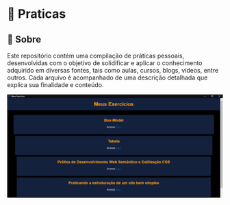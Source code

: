 # :rocket: Praticas

## :stars: Sobre

Este repositório contém uma compilação de práticas pessoais, desenvolvidas com o objetivo de solidificar e aplicar o conhecimento adquirido em diversas fontes, tais como aulas, cursos, blogs, vídeos, entre outros. Cada arquivo é acompanhado de uma descrição detalhada que explica sua finalidade e conteúdo.

![template](https://raw.githubusercontent.com/BrianMunizSilveira/minhas-praticas/main/src/template.png)

